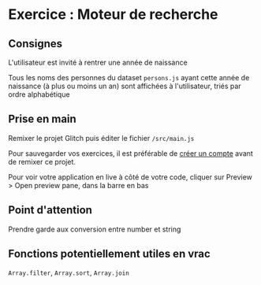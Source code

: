 # Exercice : Moteur de recherche

## Consignes

L'utilisateur est invité à rentrer une année de naissance

Tous les noms des personnes du dataset `persons.js` ayant cette année de naissance (à plus ou moins un an) sont affichées à l'utilisateur, triés par ordre alphabétique

## Prise en main

Remixer le projet Glitch puis éditer le fichier `/src/main.js`

Pour sauvegarder vos exercices, il est préférable de [créer un compte](https://glitch.com/signin) avant de remixer ce projet.

Pour voir votre application en live à côté de votre code, cliquer sur Preview > Open preview pane, dans la barre en bas

## Point d'attention

Prendre garde aux conversion entre number et string

## Fonctions potentiellement utiles en vrac

`Array.filter`, `Array.sort`, `Array.join`
